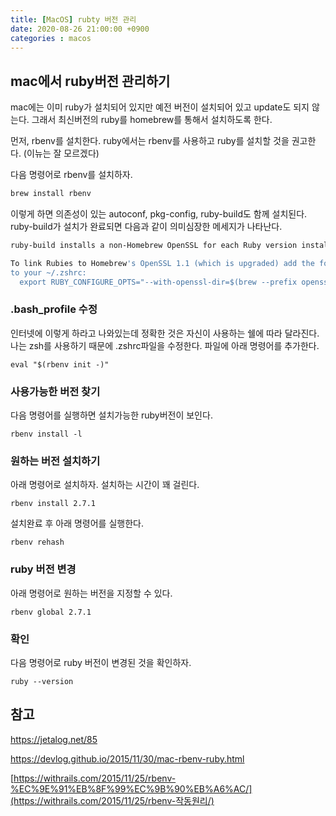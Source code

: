 ```yaml
---
title: [MacOS] rubty 버전 관리
date: 2020-08-26 21:00:00 +0900
categories : macos 
---
```


## mac에서 ruby버전 관리하기

mac에는 이미 ruby가 설치되어 있지만 예전 버전이 설치되어 있고 update도 되지 않는다. 그래서 최신버전의 ruby를 homebrew를 통해서 설치하도록 한다. 

먼저, rbenv를 설치한다. ruby에서는 rbenv를 사용하고 ruby를 설치할 것을 권고한다. (이뉴는 잘 모르겠다)

다음 명령어로 rbenv를 설치하자. 

```bash
brew install rbenv
```

이렇게 하면 의존성이 있는 autoconf, pkg-config, ruby-build도 함께 설치된다. ruby-build가 설치가 완료되면 다음과 같이 의미심장한 메세지가 나타난다. 

```bash
ruby-build installs a non-Homebrew OpenSSL for each Ruby version installed and these are never upgraded.

To link Rubies to Homebrew's OpenSSL 1.1 (which is upgraded) add the following
to your ~/.zshrc:
  export RUBY_CONFIGURE_OPTS="--with-openssl-dir=$(brew --prefix openssl@1.1)"
```

### .bash_profile 수정

인터넷에 이렇게 하라고 나와있는데 정확한 것은 자신이 사용하는 쉘에 따라 달라진다. 나는 zsh를 사용하기 때문에 .zshrc파일을 수정한다. 파일에 아래 명령어를 추가한다. 

```
eval "$(rbenv init -)"
```

### 사용가능한 버전 찾기 

다음 명령어를 실행하면 설치가능한 ruby버전이 보인다. 

```
rbenv install -l
```

### 원하는 버전 설치하기 

아래 명령어로 설치하자. 설치하는 시간이 꽤 걸린다.

```
rbenv install 2.7.1
```

설치완료 후 아래 명령어를 실행한다. 

```
rbenv rehash
```

### ruby 버전 변경

아래 명령어로 원하는 버전을 지정할 수 있다. 

```
rbenv global 2.7.1
```

### 확인

다음 명령어로 ruby 버전이 변경된 것을 확인하자.

```
ruby --version
```



## 참고

https://jetalog.net/85

https://devlog.github.io/2015/11/30/mac-rbenv-ruby.html

[https://withrails.com/2015/11/25/rbenv-%EC%9E%91%EB%8F%99%EC%9B%90%EB%A6%AC/](https://withrails.com/2015/11/25/rbenv-작동원리/)  